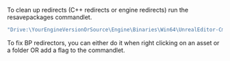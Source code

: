 
To clean up redirects (C++ redirects or engine redirects) run the resavepackages commandlet.

```cmd
"Drive:\YourEngineVersionOrSource\Engine\Binaries\Win64\UnrealEditor-Cmd.exe" "Drive:\YourProjectPath\YourProject.uproject" -run=resavepackages
```

To fix BP redirectors, you can either do it when right clicking on an asset or a folder OR add a flag to the commandlet.
